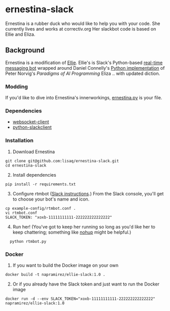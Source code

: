 # ernestina-slack
Ernestina is a rubber duck who would like to help you with your code.
She currently lives and works at correctiv.org
Her slackbot code is based on Ellie and Eliza.

## Background
Ernestina is a modification of [Ellie](https://github.com/christinac/ellie-slack).
Ellie's is Slack's Python-based
[real-time messaging bot](https://github.com/slackhq/python-rtmbot)
wrapped around
Daniel Connelly's [Python implementation](https://github.com/dhconnelly/paip-python)
of Peter Norvig's *Paradigms of AI Programming* Eliza .. with updated diction.

### Modding
If you'd like to dive into Ernestina's innerworkings,
[ernestina.py](https://github.com/lisaq/ernestina-slack/blob/master/plugins/ernestina/ernestina.py)
is your file.

### Dependencies
* [websocket-client](https://pypi.python.org/pypi/websocket-client/)
* [python-slackclient](https://github.com/slackhq/python-slackclient)

### Installation
1. Download Ernestina

  ````
  git clone git@github.com:lisaq/ernestina-slack.git
  cd ernestina-slack
  ````

2. Install dependencies

  ````
  pip install -r requirements.txt
  ````

3. Configure rtmbot ([Slack instructions](https://christinac.slack.com/services/new/bot).)
From the Slack console, you'll get to choose your bot's name and icon.

  ````
  cp example-config/rtmbot.conf .
  vi rtmbot.conf
  SLACK_TOKEN: "xoxb-11111111111-222222222222222"
  ````

4. Run her! (You've got to keep her running so long as you'd like her to keep
chattering; something like [nohup](http://linux.die.net/man/1/nohup) might be helpful.)

````
  python rtmbot.py
````

### Docker
1. If you want to build the Docker image on your own
````
docker build -t napramirez/ellie-slack:1.0 .
````

2. Or if you already have the Slack token and just want to run the Docker image
````
docker run -d --env SLACK_TOKEN="xoxb-11111111111-222222222222222" napramirez/ellie-slack:1.0
````